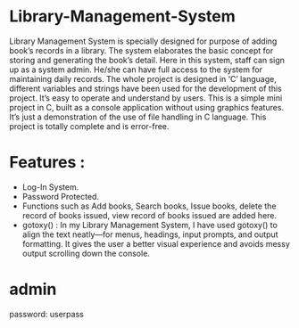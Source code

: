 # Library-Management-System
Library Management System is specially designed for purpose of adding book’s records in a library. The system elaborates the basic concept for storing and generating the book’s detail. Here in this system, staff can sign up as a system admin. He/she can have full access to the system for maintaining daily records. The whole project is designed in ‘C’ language, different variables and strings have been used for the development of this project. It’s easy to operate and understand by users. This is a simple mini project in C, built as a console application without using graphics features. It’s just a demonstration of the use of file handling in C language. This project is totally complete and is error-free.

# Features :

- Log-In System.
- Password Protected.
- Functions such as Add books, Search books, Issue books, delete the record of books issued, view record of books issued are added here.
- gotoxy() : In my Library Management System, I have used gotoxy() to align the text neatly—for menus, headings, input prompts, and output
  formatting. It gives the user a better visual experience and avoids messy output scrolling down the console.


# admin

password: userpass
